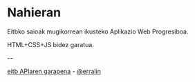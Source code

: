 # Nahieran

Eitbko saioak mugikorrean ikusteko Aplikazio Web Progresiboa.

HTML+CSS+JS bidez garatua.

--

[eitb APIaren garapena](https://erral.github.io/eitbapi/#/) - [@erralin](https://twitter.com/erralin)

